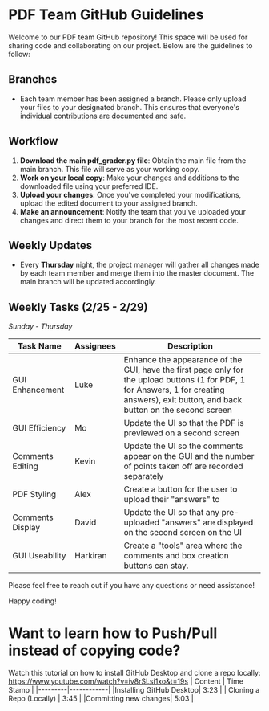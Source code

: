 # PDF Team GitHub Guidelines

Welcome to our PDF team GitHub repository! This space will be used for sharing code and collaborating on our project. Below are the guidelines to follow:

## Branches
- Each team member has been assigned a branch. Please only upload your files to your designated branch. This ensures that everyone's individual contributions are documented and safe.

## Workflow
1. **Download the main pdf_grader.py file**: Obtain the main file from the main branch. This file will serve as your working copy.
2. **Work on your local copy**: Make your changes and additions to the downloaded file using your preferred IDE.
3. **Upload your changes**: Once you've completed your modifications, upload the edited document to your assigned branch.
4. **Make an announcement**: Notify the team that you've uploaded your changes and direct them to your branch for the most recent code.

## Weekly Updates
- Every **Thursday** night, the project manager will gather all changes made by each team member and merge them into the master document. The main branch will be updated accordingly.

## Weekly Tasks (2/25 - 2/29)
*Sunday - Thursday*

| Task Name | Assignees | Description |
|-------------|-------------|-------------|
| GUI Enhancement | Luke | Enhance the appearance of the GUI, have the first page only for the upload buttons (1 for PDF, 1 for Answers, 1 for creating answers), exit button, and back button on the second screen |
| GUI Efficiency | Mo | Update the UI so that the PDF is previewed on a second screen |
| Comments Editing | Kevin | Update the UI so the comments appear on the GUI and the number of points taken off are recorded separately |
| PDF Styling | Alex | Create a button for the user to upload their "answers" to |
| Comments Display | David | Update the UI so that any pre-uploaded "answers" are displayed on the second screen on the UI |
| GUI Useability | Harkiran | Create a "tools" area where the comments and box creation buttons can stay. |

Please feel free to reach out if you have any questions or need assistance!

Happy coding!



# Want to learn how to Push/Pull instead of copying code?
Watch this tutorial on how to install GitHub Desktop and clone a repo locally: https://www.youtube.com/watch?v=iv8rSLsi1xo&t=19s
| Content | Time Stamp |
|---------|------------|
|Installing GitHub Desktop| 3:23 |
| Cloning a Repo (Locally) | 3:45 |
|Committing new changes| 5:03 |

